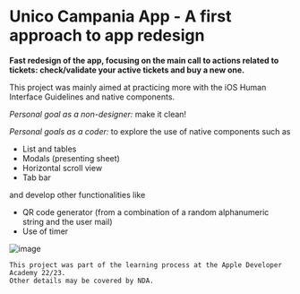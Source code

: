 # Unico Campania App - A first approach to app redesign

**Fast redesign of the app, focusing on the main call to actions related to tickets: check/validate your active tickets and buy a new one.**

This project was mainly aimed at practicing more with the iOS Human Interface Guidelines and native components. 

_Personal goal as a non-designer:_ make it clean!

_Personal goals as a coder:_
to explore the use of native components such as
- List and tables
- Modals (presenting sheet)
- Horizontal scroll view 
- Tab bar

and develop other functionalities like
- QR code generator (from a combination of a random alphanumeric string and the user mail)
- Use of timer 


![image](https://user-images.githubusercontent.com/113616815/209338858-e3bb688f-05a1-42d2-b601-c08c375a3f41.png)

~~~
This project was part of the learning process at the Apple Developer Academy 22/23.
Other details may be covered by NDA.
~~~
